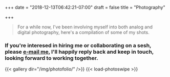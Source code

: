+++
date = "2018-12-13T06:42:21-07:00"
draft = false
title = "Photography"

+++

> For a while now, I've been involving myself into both analog and digital photography, here's a compilation of some of my shots.

### If you're interesed in hiring me or collaborating on a sesh, please <span><a href="mailto:emmaguerreros@gmail.com" target="_blank">e-mail me</a></span>, I'll happily reply back and keep in touch, looking forward to working together.



{{< gallery dir="/img/photofolio/" />}} {{< load-photoswipe >}}